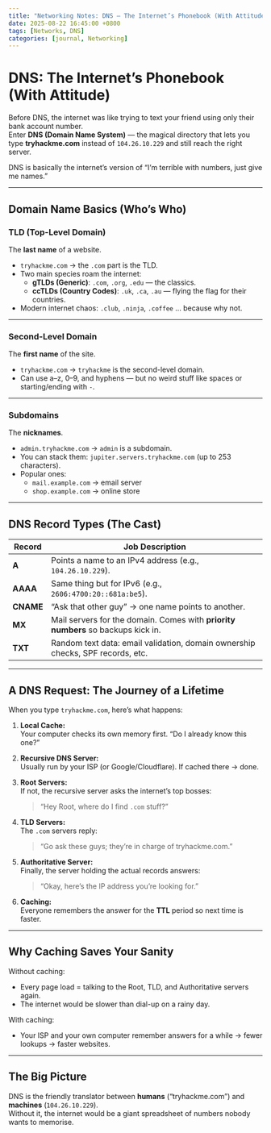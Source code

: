 ```yaml
---
title: "Networking Notes: DNS – The Internet’s Phonebook (With Attitude)"
date: 2025-08-22 16:45:00 +0800
tags: [Networks, DNS]
categories: [journal, Networking]
---
```


# DNS: The Internet’s Phonebook (With Attitude)

Before DNS, the internet was like trying to text your friend using only their bank account number.  
Enter **DNS (Domain Name System)** — the magical directory that lets you type **tryhackme.com** instead of `104.26.10.229` and still reach the right server.

DNS is basically the internet’s version of “I’m terrible with numbers, just give me names.”

---

## Domain Name Basics (Who’s Who)

### TLD (Top-Level Domain)
The **last name** of a website.  
- `tryhackme.com` → the `.com` part is the TLD.  
- Two main species roam the internet:  
  - **gTLDs (Generic)**: `.com`, `.org`, `.edu` — the classics.  
  - **ccTLDs (Country Codes)**: `.uk`, `.ca`, `.au` — flying the flag for their countries.  
- Modern internet chaos: `.club`, `.ninja`, `.coffee` … because why not.

---

### Second-Level Domain
The **first name** of the site.  
- `tryhackme.com` → `tryhackme` is the second-level domain.  
- Can use a–z, 0–9, and hyphens — but no weird stuff like spaces or starting/ending with `-`.  

---

### Subdomains
The **nicknames**.  
- `admin.tryhackme.com` → `admin` is a subdomain.  
- You can stack them: `jupiter.servers.tryhackme.com` (up to 253 characters).  
- Popular ones:  
  - `mail.example.com` → email server  
  - `shop.example.com` → online store  

---

## DNS Record Types (The Cast)

| Record      | Job Description                                                        |
|-------------|------------------------------------------------------------------------|
| **A**        | Points a name to an IPv4 address (e.g., `104.26.10.229`).              |
| **AAAA**     | Same thing but for IPv6 (e.g., `2606:4700:20::681a:be5`).              |
| **CNAME**    | “Ask that other guy” → one name points to another.                     |
| **MX**       | Mail servers for the domain. Comes with **priority numbers** so backups kick in. |
| **TXT**      | Random text data: email validation, domain ownership checks, SPF records, etc. |

---

## A DNS Request: The Journey of a Lifetime  

When you type `tryhackme.com`, here’s what happens:  

1. **Local Cache:**  
   Your computer checks its own memory first. “Do I already know this one?”  

2. **Recursive DNS Server:**  
   Usually run by your ISP (or Google/Cloudflare). If cached there → done.  

3. **Root Servers:**  
   If not, the recursive server asks the internet’s top bosses:  
   > “Hey Root, where do I find `.com` stuff?”  

4. **TLD Servers:**  
   The `.com` servers reply:  
   > “Go ask these guys; they’re in charge of tryhackme.com.”  

5. **Authoritative Server:**  
   Finally, the server holding the actual records answers:  
   > “Okay, here’s the IP address you’re looking for.”  

6. **Caching:**  
   Everyone remembers the answer for the **TTL** period so next time is faster.  

---

## Why Caching Saves Your Sanity  

Without caching:  
- Every page load = talking to the Root, TLD, and Authoritative servers again.  
- The internet would be slower than dial-up on a rainy day.  

With caching:  
- Your ISP and your own computer remember answers for a while → fewer lookups → faster websites.  

---

## The Big Picture  

DNS is the friendly translator between **humans** (“tryhackme.com”) and **machines** (`104.26.10.229`).  
Without it, the internet would be a giant spreadsheet of numbers nobody wants to memorise.

